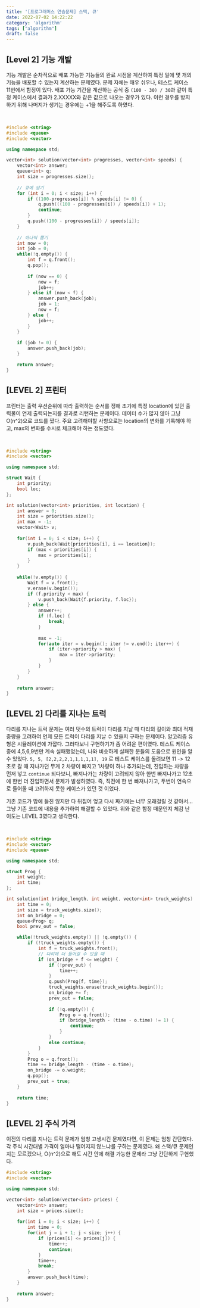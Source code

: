 ```yaml
---
title: '[프로그래머스 연습문제] 스택, 큐'
date: 2022-07-02 14:22:22
category: 'algorithm'
tags: ["algorithm"]
draft: false
---
```


## [Level 2] 기능 개발

기능 개발은 순차적으로 배포 가능한 기능들의 완료 시점을 계산하여 특정 일에 몇 개의 기능을 배포할 수 있는지 계산하는 문제였다. 문제 자체는 매우 쉬우나, 테스트 케이스 11번에서 함정이 있다. 배포 가능 기간을 계산하는 공식 중 `(100 - 30) / 30`과 같이 특정 케이스에서 결과가 2.XXXXX와 같은 값으로 나오는 경우가 있다. 이런 경우를 방지하기 위해 나머지가 생기는 경우에는 +1을 해주도록 하였다.

</br>

```c++
#include <string>
#include <queue>
#include <vector>

using namespace std;

vector<int> solution(vector<int> progresses, vector<int> speeds) {
    vector<int> answer;
    queue<int> q;
    int size = progresses.size();
    
    // 큐에 담기
    for (int i = 0; i < size; i++) {
        if ((100-progresses[i]) % speeds[i] != 0) {
            q.push(((100 - progresses[i]) / speeds[i]) + 1);
            continue;
        }
        q.push((100 - progresses[i]) / speeds[i]);
    }
    
    // 하나씩 뽑기
    int now = 0;
    int job = 0;
    while(!q.empty()) {
        int f = q.front();
        q.pop();
        
        if (now == 0) {
            now = f;
            job++;
        } else if (now < f) {
            answer.push_back(job);
            job = 1;
            now = f;
        } else {
            job++;
        }
    }
    
    if (job != 0) {
        answer.push_back(job);        
    }

    return answer;
}
```

## [LEVEL 2] 프린터

프린터는 출력 우선순위에 따라 출력하는 순서를 정해 초기에 특정 location에 있던 출력물이 언제 출력되는지를 결과로 리턴하는 문제이다. 데이터 수가 많지 않아 그냥 O(n^2)으로 코드를 짰다. 주요 고려해야할 사항으로는 location의 변화를 기록해야 하고, max의 변화를 수시로 체크해야 하는 정도였다.

<br>

```c++
#include <string>
#include <vector>

using namespace std;

struct Wait {
    int priority;
    bool loc;
};

int solution(vector<int> priorities, int location) {
    int answer = 0;
    int size = priorities.size();
    int max = -1;
    vector<Wait> v;
    
    for(int i = 0; i < size; i++) {
        v.push_back(Wait{priorities[i], i == location});
        if (max < priorities[i]) {
            max = priorities[i];
        }
    }
    
    while(!v.empty()) {
        Wait f = v.front();
        v.erase(v.begin());
        if (f.priority < max) {
            v.push_back(Wait{f.priority, f.loc});
        } else {
            answer++;
            if (f.loc) {
                break;
            }
            
            max = -1;
            for(auto iter = v.begin(); iter != v.end(); iter++) {
                if (iter->priority > max) {
                    max = iter->priority;
                }
            }
        }
    }
    
    return answer;
}
```

## [LEVEL 2] 다리를 지나는 트럭

다리를 지나는 트럭 문제는 여러 댓수의 트럭이 다리를 지날 때 다리의 길이와 최대 적재 중량을 고려하여 언제 모든 트럭이 다리를 지날 수 있을지 구하는 문제이다. 알고리즘 유형은 시뮬레이션에 가깝다. 그러다보니 구현하기가 좀 어려운 편이였다. 테스트 케이스 중에 4,5,6,9번만 계속 실패했었는데, 나와 비슷하게 실패한 분들의 도움으로 원인을 알 수 있었다. `5, 5, [2,2,2,2,1,1,1,1,1], 19` 로 테스트 케이스를 돌려보면 11 -> 12초로 갈 때 지나가던 무게 2 차량이 빠지고 1차량이 하나 추가되는데, 진입하는 차량을 먼저 넣고 `continue` 되다보니, 빠져나가는 차량이 고려되지 않아 한번 빠져나가고 12초에 한번 더 진입하면서 문제가 발생하였다. 즉, 직전에 한 번 빠져나가고, 두번이 연속으로 들어올 때 고려하지 못한 케이스가 있던 것 이었다.


기존 코드가 맘에 들진 않지만 다 뒤집어 엎고 다시 짜기에는 너무 오래걸릴 것 같아서... 그냥 기존 코드에 내용을 추가하여 해결할 수 있었다. 위와 같은 함정 때문인지 체감 난이도는 LEVEL 3였다고 생각한다.

<br>

```c++
#include <string>
#include <vector>
#include <queue>

using namespace std;

struct Prog {
    int weight;
    int time;
};

int solution(int bridge_length, int weight, vector<int> truck_weights) {
    int time = 0;
    int size = truck_weights.size();
    int on_bridge = 0;
    queue<Prog> q;
    bool prev_out = false;

    while(!truck_weights.empty() || !q.empty()) {
        if (!truck_weights.empty()) {
            int f = truck_weights.front();
            // 다리에 더 들어갈 수 있을 때
            if (on_bridge + f <= weight) {
                if (!prev_out) {
                    time++;
                }
                q.push(Prog{f, time});
                truck_weights.erase(truck_weights.begin());
                on_bridge += f;
                prev_out = false;
                
                if (!q.empty()) {
                    Prog o = q.front();
                    if (bridge_length - (time - o.time) != 1) {
                        continue;
                    }
                }
                else continue;
            }
        }
        Prog o = q.front();
        time += bridge_length - (time - o.time);
        on_bridge -= o.weight;
        q.pop();
        prev_out = true;
    }
    
    return time;
}
```

## [LEVEL 2] 주식 가격

이전의 다리를 지나는 트럭 문제가 엄청 고생시킨 문제였다면, 이 문제는 엄청 간단했다. 각 주식 시간대별 가격이 얼마나 떨어지지 않느냐를 구하는 문제였다. 왜 스택/큐 문제인지는 모르겠으나, O(n^2)으로 해도 시간 안에 해결 가능한 문제라 그냥 간단하게 구현했다.

```c++
#include <string>
#include <vector>

using namespace std;

vector<int> solution(vector<int> prices) {
    vector<int> answer;
    int size = prices.size();
    
    for(int i = 0; i < size; i++) {
        int time = 0;
        for(int j = i + 1; j < size; j++) {
            if (prices[i] <= prices[j]) {
                time++;
                continue;
            }
            time++;
            break;
        }
        answer.push_back(time);
    }
    
    return answer;
}
```